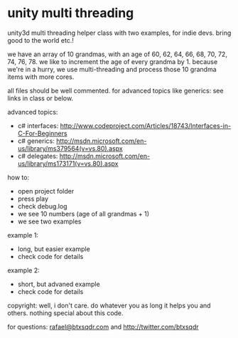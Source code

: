 unity multi threading
=====================

unity3d multi threading helper class with two examples, for indie devs. bring good to the world etc.!

we have an array of 10 grandmas, with an age of 60, 62, 64, 66, 68, 70, 72, 74, 76, 78. we like to increment the age of every grandma by 1. because we're in a hurry, we use multi-threading and process those 10 grandma items with more cores. 

all files should be well commented. for advanced topics like generics: see links in class or below.

advanced topics:

- c# interfaces: http://www.codeproject.com/Articles/18743/Interfaces-in-C-For-Beginners
- c# generics: http://msdn.microsoft.com/en-us/library/ms379564(v=vs.80).aspx
- c# delegates: http://msdn.microsoft.com/en-us/library/ms173171(v=vs.80).aspx

how to:

- open project folder
- press play
- check debug.log
- we see 10 numbers (age of all grandmas + 1)
- we see two examples

example 1:

- long, but easier example
- check code for details

example 2:

- short, but advaned example
- check code for details

copyright: well, i don't care. do whatever you as long it helps you and others. nothing special about this code.

for questions: rafael@btxsqdr.com and http://twitter.com/btxsqdr
